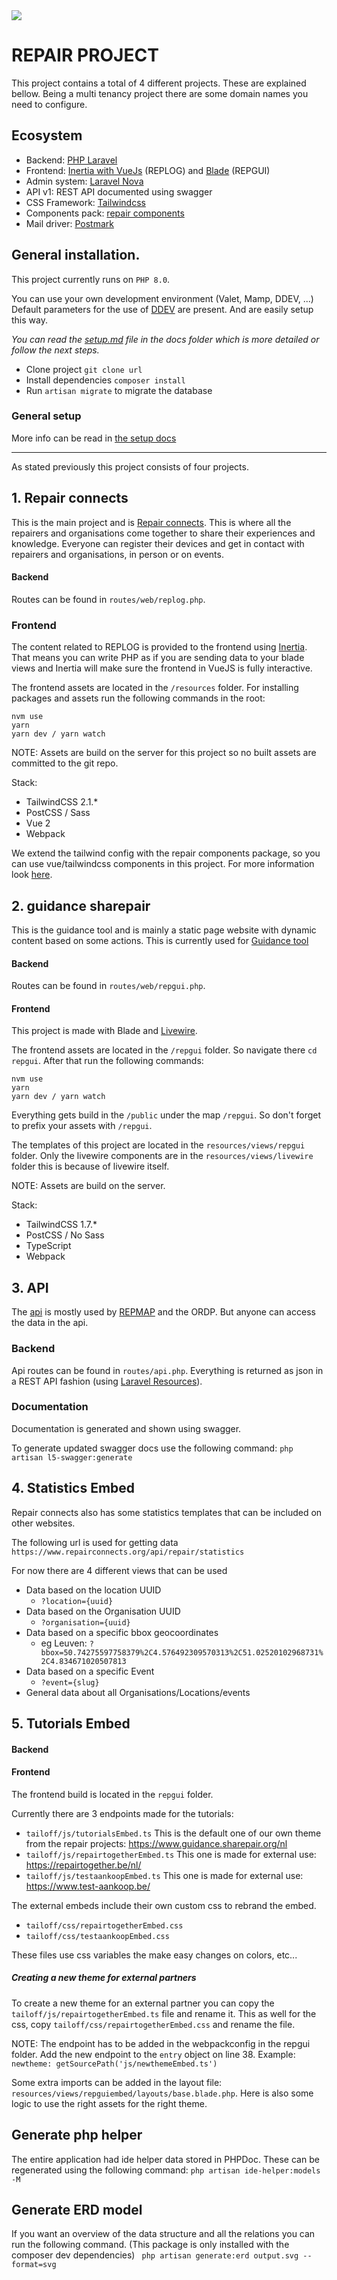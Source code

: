<img src="sharepair-logo.png"/>

# REPAIR PROJECT

This project contains a total of 4 different projects. These are explained bellow.
Being a multi tenancy project there are some domain names you need to configure.

## Ecosystem
- Backend: [PHP Laravel](https://laravel.com/)
- Frontend: [Inertia with VueJs](https://inertiajs.com/) (REPLOG) and [Blade](https://laravel.com/docs/9.x/blade) (REPGUI)
- Admin system: [Laravel Nova](https://nova.laravel.com/)
- API v1: REST API documented using swagger
- CSS Framework: [Tailwindcss](https://tailwindcss.com/)
- Components pack: [repair components](https://www.npmjs.com/package/@statikbe/repair-components)
- Mail driver: [Postmark](https://postmarkapp.com/)

## General installation.
This project currently runs on `PHP 8.0`.

You can use your own development environment (Valet, Mamp, DDEV, ...)<br/>
Default parameters for the use of [DDEV](https://ddev.com/) are present. And are easily setup this way.

_You can read the [setup.md](docs/setup.md) file in the docs folder which is more detailed or follow the next steps._
- Clone project `git clone url`
- Install dependencies `composer install`
- Run `artisan migrate` to migrate the database


### General setup
More info can be read in [the setup docs](docs/setup.md)


---
As stated previously this project consists of four projects.

## 1. Repair connects
This is the main project and is [Repair connects](https://www.repairconnects.org).
This is where all the repairers and organisations come together to share their experiences and knowledge.
Everyone can register their devices and get in contact with repairers and organisations, in person or on events.

#### Backend
Routes can be found in `routes/web/replog.php`.

### Frontend
The content related to REPLOG is provided to the frontend using [Inertia](https://inertiajs.com/).
That means you can write PHP as if you are sending data to your blade views and Inertia will make sure the frontend in VueJS is fully interactive.

The frontend assets are located in the `/resources` folder.
For installing packages and assets run the following commands in the root:
```shell
nvm use
yarn
yarn dev / yarn watch
```

NOTE: Assets are build on the server for this project so no built assets are committed to the git repo. 

Stack:
- TailwindCSS 2.1.*
- PostCSS / Sass
- Vue 2
- Webpack

We extend the tailwind config with the repair components package, so you can use vue/tailwindcss components in this project.
For more information look [here](https://github.com/statikbe/repair-components).

## 2. guidance sharepair
This is the guidance tool and is mainly a static page website with dynamic content based on some actions.
This is currently used for [Guidance tool](https://www.guidance.sharepair.org)

#### Backend
Routes can be found in `routes/web/repgui.php`.

#### Frontend
This project is made with Blade and [Livewire](https://laravel-livewire.com/).

The frontend assets are located in the `/repgui` folder. So navigate there `cd repgui`.
After that run the following commands:

```shell
nvm use
yarn
yarn dev / yarn watch
```

Everything gets build in the `/public` under the map `/repgui`.
So don't forget to prefix your assets with `/repgui`.

The templates of this project are located in the `resources/views/repgui` folder.
Only the livewire components are in the `resources/views/livewire` folder this is because of livewire itself.

NOTE: Assets are build on the server.

Stack:

- TailwindCSS 1.7.*
- PostCSS / No Sass
- TypeScript
- Webpack


## 3. API

The [api](https://repairconnects.org/api/v1/documentation) is mostly used by [REPMAP](https://mapping.sharepair.org) and the ORDP.
But anyone can access the data in the api. 

### Backend
Api routes can be found in `routes/api.php`. Everything is returned as json in a REST API fashion (using [Laravel Resources](https://laravel.com/docs/9.x/eloquent-resources)). 

### Documentation
Documentation is generated and shown using swagger.

To generate updated swagger docs use the following command:
```php artisan l5-swagger:generate```


## 4. Statistics Embed
Repair connects also has some statistics templates that can be included on other websites.

The following url is used for getting data `https://www.repairconnects.org/api/repair/statistics`

For now there are 4 different views that can be used
- Data based on the location UUID
  - `?location={uuid}`
- Data based on the Organisation UUID
  - `?organisation={uuid}`
- Data based on a specific bbox geocoordinates
  - eg Leuven: `?bbox=50.74275597758379%2C4.576492309570313%2C51.02520102968731%2C4.834671020507813`
- Data based on a specific Event
  - `?event={slug}`
- General data about all Organisations/Locations/events

## 5. Tutorials Embed

#### Backend
#### Frontend

The frontend build is located in the `repgui` folder.

Currently there are 3 endpoints made for the tutorials:

- `tailoff/js/tutorialsEmbed.ts` This is the default one of our own theme from the repair projects: https://www.guidance.sharepair.org/nl
- `tailoff/js/repairtogetherEmbed.ts` This one is made for external use: https://repairtogether.be/nl/
- `tailoff/js/testaankoopEmbed.ts` This one is made for external use: https://www.test-aankoop.be/

The external embeds include their own custom css to rebrand the embed.

- `tailoff/css/repairtogetherEmbed.css`
- `tailoff/css/testaankoopEmbed.css`

These files use css variables the make easy changes on colors, etc...

##### Creating a new theme for external partners
To create a new theme for an external partner you can copy the `tailoff/js/repairtogetherEmbed.ts` file and rename it.
This as well for the css, copy `tailoff/css/repairtogetherEmbed.css` and rename the file.

NOTE: The endpoint has to be added in the webpackconfig in the repgui folder. Add the new endpoint to the `entry` object on line 38. Example: `newtheme: getSourcePath('js/newthemeEmbed.ts')`

Some extra imports can be added in the layout file: `resources/views/repguiembed/layouts/base.blade.php`.
Here is also some logic to use the right assets for the right theme.


## Generate php helper
The entire application had ide helper data stored in PHPDoc. These can be regenerated using the following command:
```php artisan ide-helper:models -M```


## Generate ERD model
If you want an overview of the data structure and all the relations you can run the following command.
(This package is only installed with the composer dev dependencies)
``` php artisan generate:erd output.svg --format=svg```

